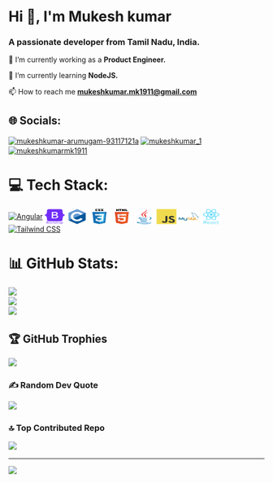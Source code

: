 <h1>Hi 👋, I'm Mukesh kumar</h1>
<h3>A passionate developer from Tamil Nadu, India.</h3>

🔭 I’m currently working as a **Product Engineer.**

🌱 I’m currently learning **NodeJS.**

📫 How to reach me **mukeshkumar.mk1911@gmail.com**



## 🌐 Socials:
<a href="https://linkedin.com/in/mukeshkumar-arumugam-93117121a" target="blank"><img align="center" src="https://raw.githubusercontent.com/rahuldkjain/github-profile-readme-generator/master/src/images/icons/Social/linked-in-alt.svg" alt="mukeshkumar-arumugam-93117121a" height="30" width="40" /></a>
<a href="https://www.leetcode.com/mukeshkumar_1" target="blank"><img align="center" src="https://raw.githubusercontent.com/rahuldkjain/github-profile-readme-generator/master/src/images/icons/Social/leet-code.svg" alt="mukeshkumar_1" height="30" width="40" /></a>
<a href="https://auth.geeksforgeeks.org/user/mukeshkumarmk1911" target="blank"><img align="center" src="https://raw.githubusercontent.com/rahuldkjain/github-profile-readme-generator/master/src/images/icons/Social/geeks-for-geeks.svg" alt="mukeshkumarmk1911" height="30" width="40" /></a>


# 💻 Tech Stack:

<a href="https://angular.io" target="blank"><img align="center" alt="Angular" height="40" width="50" src="https://angular.io/assets/images/logos/angular/angular.svg" /></a>
<a href="https://getbootstrap.com" target="blank"><img align="center" alt="Bootstrap" height="30" width="40" src="https://raw.githubusercontent.com/devicons/devicon/master/icons/bootstrap/bootstrap-plain-wordmark.svg" /></a>
<a href="https://www.cprogramming.com/" target="blank"><img align="center" alt="C" height="30" width="40" src="https://raw.githubusercontent.com/devicons/devicon/master/icons/c/c-original.svg" /></a>
<a href="https://www.w3schools.com/css/" target="blank"><img align="center" alt="CSS3" height="30" width="40" src="https://raw.githubusercontent.com/devicons/devicon/master/icons/css3/css3-original-wordmark.svg" /></a>
<a href="https://www.w3.org/html/" target="blank"><img align="center" alt="HTML5" height="30" width="40" src="https://raw.githubusercontent.com/devicons/devicon/master/icons/html5/html5-original-wordmark.svg" /></a>
<a href="https://www.java.com" target="blank"><img align="center" alt="Java" height="30" width="40" src="https://raw.githubusercontent.com/devicons/devicon/master/icons/java/java-original.svg" /></a>
<a href="https://developer.mozilla.org/en-US/docs/Web/JavaScript" target="blank"><img align="center" alt="JavaScript" height="30" width="40" src="https://raw.githubusercontent.com/devicons/devicon/master/icons/javascript/javascript-original.svg" /></a>
<a href="https://www.mysql.com/" target="blank"><img align="center" alt="MySQL" height="30" width="40" src="https://raw.githubusercontent.com/devicons/devicon/master/icons/mysql/mysql-original-wordmark.svg" /></a>
<a href="https://reactjs.org/" target="blank"><img align="center" alt="React" height="30" width="40" src="https://raw.githubusercontent.com/devicons/devicon/master/icons/react/react-original-wordmark.svg" /></a>
<a href="https://tailwindcss.com/" target="_blank"><img align="center" alt="Tailwind CSS" height="30" width="40" src="https://www.vectorlogo.zone/logos/tailwindcss/tailwindcss-icon.svg" /></a>


# 📊 GitHub Stats:
![](https://github-readme-stats.vercel.app/api?username=MukeshkumarA&theme=dark&hide_border=false&include_all_commits=false&count_private=false)<br/>
![](https://github-readme-streak-stats.herokuapp.com/?user=MukeshkumarA&theme=dark&hide_border=false)<br/>
![](https://github-readme-stats.vercel.app/api/top-langs/?username=MukeshkumarA&theme=dark&hide_border=false&include_all_commits=false&count_private=false&layout=compact)

## 🏆 GitHub Trophies
![](https://github-profile-trophy.vercel.app/?username=MukeshkumarA&theme=radical&no-frame=false&no-bg=true&margin-w=4)

### ✍️ Random Dev Quote
![](https://quotes-github-readme.vercel.app/api?type=horizontal&theme=radical)

### 🔝 Top Contributed Repo
![](https://github-contributor-stats.vercel.app/api?username=MukeshkumarA&limit=5&theme=dark&combine_all_yearly_contributions=true)

---
[![](https://visitcount.itsvg.in/api?id=MukeshkumarA&icon=0&color=0)](https://visitcount.itsvg.in)

<!-- Proudly created with GPRM ( https://gprm.itsvg.in ) -->
